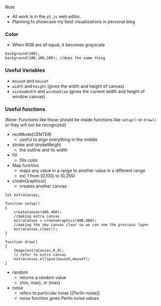 > [!Note]
> - All work is in the `p5.js` web editor. 
> - Planning to showcase my best visualizations in personal blog
### Color
- When RGB are all equal, it becomes grayscale
```JS
background(100);
background(100,100,100); //does the same thing
```
### Useful Variables
- `mouseX` and `mouseY`
- `width` and `height` (gives the width and height of canvas)
- `windowWidth` and `windowSize` (gives the current width and height of window canvas)
### Useful functions
(Note: Functions like these should be inside functions like `setup()` or `draw()` or they will not be recognized)
- rectMode(CENTER)
	- useful to align everything in the middle
- stroke and strokeWeight
	- the outline and its width
- fill
	- fills color
- Map function
	- maps any value in a range to another value in a different range
	- ex) 1 from (0,100) to (0,255)
- createGraphics()
	- creates another canvas
```JS
let extraCanvas;

function setup()
{
	createCanvas(400,400);
	//making extra canvas
	extraCanvas = createGraphics(400,400);
	//making the new canvas clear so we can see the previous layer
	extraCanvas.clear(); 
}

function draw()
{
	Image(extraCanvas,0,0);
	// refer to extra canvas
	extracanvas.ellipse(mouseX,mouseY);
}
```
- random
	- returns a random value
	- (min, max), or (max)
- noise
	- refers to particular noise [[Perlin noise]]
	- noise function gives Perlin noise values
	